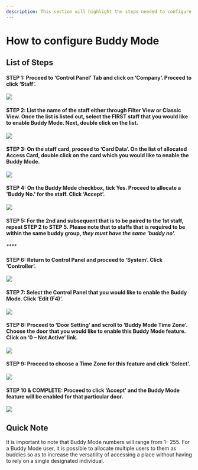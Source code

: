 ```yaml
---
description: This section will highlight the steps needed to configure Buddy Mode
---
```


# How to configure Buddy Mode

## List of Steps

#### STEP 1: Proceed to ‘Control Panel’ Tab and click on ‘Company’. Proceed to click ‘Staff’.

![](../.gitbook/assets/untitled1%20%287%29.png)



#### STEP 2: List the name of the staff either through Filter View or Classic View. Once the list is listed out, select the FIRST staff that you would like to enable Buddy Mode. Next, double click on the list.

![](../.gitbook/assets/untitled2.png)



#### STEP 3: On the staff card, proceed to ‘Card Data’. On the list of allocated Access Card, double click on the card which you would like to enable the Buddy Mode.

![](../.gitbook/assets/untitled3%20%2819%29.png)



#### STEP 4: On the Buddy Mode checkbox, tick Yes. Proceed to allocate a 'Buddy No.' for the staff. Click ‘Accept’.

![](../.gitbook/assets/untitled4.png)

#### STEP 5: For the 2nd and subsequent that is to be paired to the 1st staff, repeat STEP 2 to STEP 5. Please note that to staffs that is required to be within the same buddy group, _**they must have the same 'buddy no'.**_

_\*\*\*\*_

#### STEP 6: Return to Control Panel and proceed to ‘System’. Click ‘Controller’.

![](../.gitbook/assets/untitled5%20%2812%29.png)



#### STEP 7: Select the Control Panel that you would like to enable the Buddy Mode. Click ‘Edit \(F4\)’.

![](../.gitbook/assets/untitled6%20%2819%29.png)



#### STEP 8: Proceed to ‘Door Setting’ and scroll to ‘Buddy Mode Time Zone’. Choose the door that you would like to enable this Buddy Mode feature. Click on ‘0 – Not Active’ link.

![](../.gitbook/assets/untitled7%20%285%29.png)



#### STEP 9: Proceed to choose a Time Zone for this feature and click ‘Select’.

![](../.gitbook/assets/untitled8%20%285%29.png)



#### STEP 10 & COMPLETE: Proceed to click ‘Accept’ and the Buddy Mode feature will be enabled for that particular door.

![](../.gitbook/assets/untitled9.png)

## Quick Note

It is important to note that Buddy Mode numbers will range from 1- 255. For a Buddy Mode user, it is possible to allocate multiple users to them as buddies so as to increase the versatility of accessing a place without having to rely on a single designated individual.



